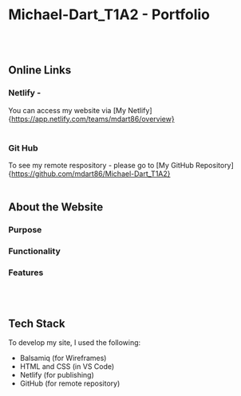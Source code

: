 # Michael-Dart_T1A2 - Portfolio
<br>
<br>

## Online Links 

### Netlify - 
You can access my website via [My Netlify]{https://app.netlify.com/teams/mdart86/overview}
<br>
<br>

### Git Hub
To see my remote respository - please go to [My GitHub Repository]{https://github.com/mdart86/Michael-Dart_T1A2}
<br>
<br>

## About the Website

### Purpose

### Functionality

### Features
<br>
<br>

## Tech Stack
To develop my site, I used the following:
- Balsamiq (for Wireframes)
- HTML and CSS (in VS Code)
- Netlify (for publishing)
- GitHub (for remote repository)

